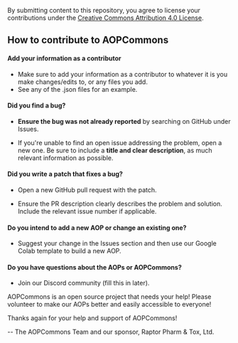 By submitting content to this repository, you agree to license your contributions under the [Creative Commons Attribution 4.0 License](https://creativecommons.org/licenses/by/4.0/).

## How to contribute to AOPCommons

#### **Add your information as a contributor** ####

* Make sure to add your information as a contributor to whatever it is you make changes/edits to, or any files you add.
* See any of the .json files for an example.

#### **Did you find a bug?**

* **Ensure the bug was not already reported** by searching on GitHub under Issues.

* If you're unable to find an open issue addressing the problem, open a new one. Be sure to include a **title and clear description**, as much relevant information as possible.

#### **Did you write a patch that fixes a bug?**

* Open a new GitHub pull request with the patch.

* Ensure the PR description clearly describes the problem and solution. Include the relevant issue number if applicable.

#### **Do you intend to add a new AOP or change an existing one?**

* Suggest your change in the Issues section and then use our Google Colab template to build a new AOP.

#### **Do you have questions about the AOPs or AOPCommons?**

* Join our Discord community (fill this in later).



AOPCommons is an open source project that needs your help! Please volunteer to make our AOPs better and easily accessible to everyone!

Thanks again for your help and support of AOPCommons!

-- The AOPCommons Team and our sponsor, Raptor Pharm & Tox, Ltd.

